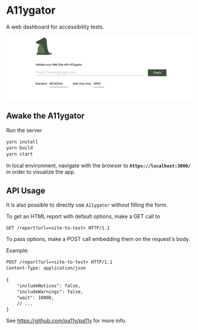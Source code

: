# A11ygator

A web dashboard for accessibility tests.

![homepage screenshot](a11ygator.png?raw=true "Title")

## Awake the A11ygator

Run the server

```.sh
yarn install
yarn build
yarn start
```

In local environment, navigate with the browser to **`https://localhost:3000/`** in order to visualize the app.

## API Usage

It is also possible to directly use `A11ygator` without filling the form.

To get an HTML report with default options, make a GET call to

```http
GET /report?url=<site-to-test> HTTP/1.1
```

To pass options, make a POST call embedding them on the request's body.

Example:

```http
POST /report?url=<site-to-test> HTTP/1.1
Content-Type: application/json

{
    "includeNotices": false,
    "includeWarnings": false,
    "wait": 10000,
    // ...
}
```

See https://github.com/pa11y/pa11y for more info.
